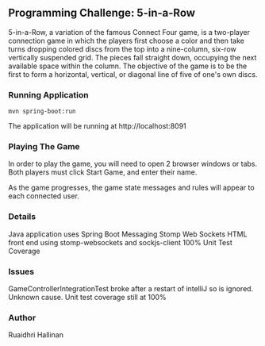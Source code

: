 ## Programming Challenge: 5-in-a-Row

5-in-a-Row, a variation of the famous Connect Four game, is a two-player connection game
in which the players first choose a color and then take turns dropping colored discs from the
top into a nine-column, six-row vertically suspended grid. The pieces fall straight down,
occupying the next available space within the column. The objective of the game is to be the
first to form a horizontal, vertical, or diagonal line of five of one's own discs.

### Running Application
```
mvn spring-boot:run
```

The application will be running at http://localhost:8091

### Playing The Game
In order to play the game, you will need to open 2 browser windows or tabs. 
Both players must click Start Game, and enter their name. 

As the game progresses, the game state messages and rules will appear to each connected user.

### Details 
Java application uses Spring Boot Messaging Stomp Web Sockets
HTML front end using stomp-websockets and sockjs-client
100% Unit Test Coverage 

### Issues 
GameControllerIntegrationTest broke after a restart of intelliJ so is ignored. 
Unknown cause. Unit test coverage still at 100%  

### Author 
Ruaidhri Hallinan
